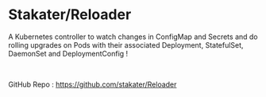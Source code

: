 # Stakater/Reloader

A Kubernetes controller to watch changes in ConfigMap and Secrets and do rolling upgrades on Pods with their associated Deployment, StatefulSet, DaemonSet and DeploymentConfig !

<br/>

GitHub Repo : https://github.com/stakater/Reloader